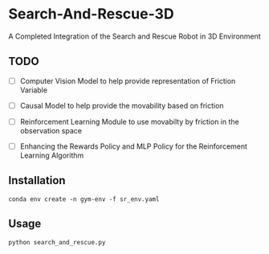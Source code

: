 # Search-And-Rescue-3D
A Completed Integration of the Search and Rescue Robot in 3D Environment 


## TODO

- [ ] Computer Vision Model to help provide representation of Friction Variable 
- [ ] Causal Model to help provide the movability based on friction 
- [ ] Reinforcement Learning Module to use movabilty by friction in the observation space
- [ ] Enhancing the Rewards Policy and MLP Policy for the Reinforcement Learning Algorithm


## Installation

    conda env create -n gym-env -f sr_env.yaml

## Usage

    python search_and_rescue.py
